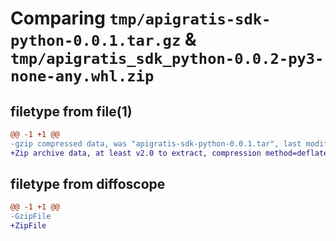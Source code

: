 # Comparing `tmp/apigratis-sdk-python-0.0.1.tar.gz` & `tmp/apigratis_sdk_python-0.0.2-py3-none-any.whl.zip`

## filetype from file(1)

```diff
@@ -1 +1 @@
-gzip compressed data, was "apigratis-sdk-python-0.0.1.tar", last modified: Mon May 29 20:26:12 2023, max compression
+Zip archive data, at least v2.0 to extract, compression method=deflate
```

## filetype from diffoscope

```diff
@@ -1 +1 @@
-GzipFile
+ZipFile
```

